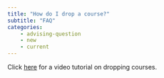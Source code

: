 ```yaml
---
title: "How do I drop a course?"
subtitle: "FAQ"
categories:
    - advising-question
    - new
    - current
---
```

Click [here](https://www.youtube.com/watch?v=UaO07envoW0&list=PLJaDikPrGSb_mpG9SV7nTlPpBwS6kNwDE&index=11) for a video tutorial on dropping courses.